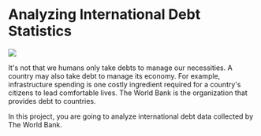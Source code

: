 # **Analyzing International Debt Statistics**

<img src="https://lh3.googleusercontent.com/pw/ABLVV84P4s3oiWcZpzFfifNrlwvYCXWtM9mEi5zxMzlOjbIcCgn5JLybyIJ6i5xGXbULrw5bhn6Cdoh7eyVWPBUF0YLA7v_9Rs4_4X9plO4Jh2J11MCTWjMwYzrd3YpDbj_4TcHy8lV4LLi36iRU81s3teo4InSw9Q6W4VILRcadRzQMHfv36XH2KsbKODcNwjRfuidHDoQM2hmPP10R2dSWroslS62Vapfo-7KrP0EkC2Gg9oQ9zzOHqbsoT5c79u35LY7oMJuCGVA9F8-zhcE3jBu7LMKNdslAqvPKYxEd8_3_OJFyU2KdCmOM9JSFK356GFPPP1rwblW8lzRLcnoRiWWnydOgdZDGyz7JglJ-rTm_hqGnZf5jv3x-xuqvplg1ViU3kpHWMp_LOU9X-zfqbEbR_4ZTY24ywFmoGAYWQkYXg6ZG4hkm5-Q17zUzbKj4BBvnI3ZujWwFVEWKF0xQfI1M0CB1Su-pk8aMEFb2keDrNi0J4sfq8N-dVP63JwtPpAkmrzZTbeksMPAXgI92CvDcJErWpS9FNUbHEZzxebRf1UsSHfGMOyEJ0UjwmwL0xQ8W2BWyXQjnmnCQueCa63j3gZMHQsbA6SAFZv5_6K_1Lsgyj6Mqc5-AeFViT15twdPcHHLY6LEsHnrqge3xjTOFVPO7VFBqL93K6vA0pw0Kps2_KK0LGoBNWwhbGxYyhzD4TXpBzlj-Sj3gXCPwH2qslOk4-rOQJsVR8unkUOeTNtgP4nFkg2nnWdYCkYSAR4S97Vg4QAbtvJBgjFZ2STeXdYyFVzNtndUcCqx2DvBPQUjiSG7aaMp3rbZjHk6uZk_KYuuLQxb-YqPBOO44qx82zH4fYG0sM91LxpRaIA_OFONI3h89OfVnZA8pu6OsV5dd9Q=w1385-h862-s-no?authuser=0">

It's not that we humans only take debts to manage our necessities. A country may also take debt to manage its economy. For example, infrastructure spending is one costly ingredient required for a country's citizens to lead comfortable lives. The World Bank is the organization that provides debt to countries.

In this project, you are going to analyze international debt data collected by The World Bank.